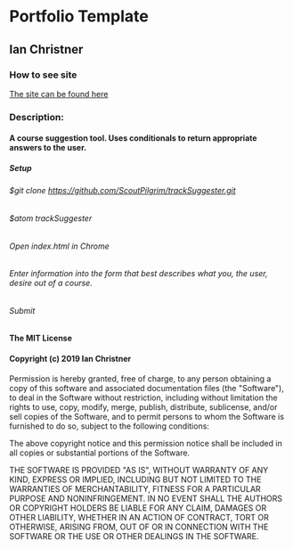 # Portfolio Template
## Ian Christner

### How to see site

[The site can be found here](https://scoutpilgrim.github.io/trackSuggester/)

### Description:

#### A course suggestion tool. Uses conditionals to return appropriate answers to the user.
##### Setup
###### $git clone https://github.com/ScoutPilgrim/trackSuggester.git
###### $atom trackSuggester
###### Open index.html in Chrome
###### Enter information into the form that best describes what you, the user, desire out of a course.
###### Submit


#### The MIT License

#### Copyright (c) 2019 Ian Christner

Permission is hereby granted, free of charge,
to any person obtaining a copy of this software and
associated documentation files (the "Software"), to
deal in the Software without restriction, including
without limitation the rights to use, copy, modify,
merge, publish, distribute, sublicense, and/or sell
copies of the Software, and to permit persons to whom
the Software is furnished to do so,
subject to the following conditions:

The above copyright notice and this permission notice
shall be included in all copies or substantial portions of the Software.

THE SOFTWARE IS PROVIDED "AS IS", WITHOUT WARRANTY OF ANY KIND,
EXPRESS OR IMPLIED, INCLUDING BUT NOT LIMITED TO THE WARRANTIES
OF MERCHANTABILITY, FITNESS FOR A PARTICULAR PURPOSE AND NONINFRINGEMENT.
IN NO EVENT SHALL THE AUTHORS OR COPYRIGHT HOLDERS BE LIABLE FOR
ANY CLAIM, DAMAGES OR OTHER LIABILITY, WHETHER IN AN ACTION OF CONTRACT,
TORT OR OTHERWISE, ARISING FROM, OUT OF OR IN CONNECTION WITH THE
SOFTWARE OR THE USE OR OTHER DEALINGS IN THE SOFTWARE.
